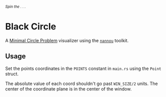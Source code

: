 _<sup>Spin the . . .</sup>_

# Black Circle

A [Minimal Circle Problem](https://en.wikipedia.org/wiki/Smallest-circle_problem) visualizer using the [`nannou`](https://github.com/nannou-org/nannou) toolkit.

## Usage

Set the points coordinates in the `POINTS` constant in `main.rs` using the `Point` struct.

The absolute value of each coord shouldn't go past `WIN_SIZE/2` units. The center of the coordinate plane is in the center of the window.
